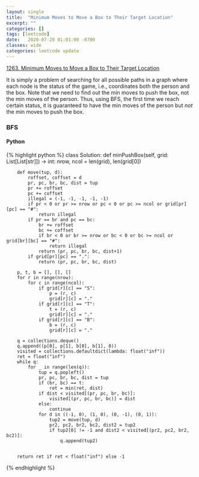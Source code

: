 ```yaml
---
layout: single
title:  "Minimum Moves to Move a Box to Their Target Location"
excerpt: ""
categories: []
tags: [leetcode]
date:   2020-07-28 01:01:00 -0700
classes: wide
categories: leetcode update
---
```


[1263. Minimum Moves to Move a Box to Their Target Location](https://leetcode.com/problems/minimum-moves-to-move-a-box-to-their-target-location/)

It is simply a problem of searching for all possible paths in a graph where each node is the status of the game, i.e., coordinates both the person and the box. Note that we need to find out the min moves to push the box, not the min moves of the person. Thus, using BFS, the first time we reach certain status, it is guaranteed to have the min moves of the person but *not* the min moves to push the box.

### BFS

#### Python

{% highlight python %}
class Solution:
    def minPushBox(self, grid: List[List[str]]) -> int:
        nrow, ncol = len(grid), len(grid[0])
        
        def move(tup, d):
            roffset, coffset = d
            pr, pc, br, bc, dist = tup
            pr += roffset
            pc += coffset
            illegal = (-1, -1, -1, -1, -1)
            if pr < 0 or pr >= nrow or pc < 0 or pc >= ncol or grid[pr][pc] == "#":
                return illegal
            if pr == br and pc == bc:
                br += roffset
                bc += coffset
                if br < 0 or br >= nrow or bc < 0 or bc >= ncol or grid[br][bc] == "#":
                    return illegal
                return (pr, pc, br, bc, dist+1)
            if grid[pr][pc] == ".":
                return (pr, pc, br, bc, dist)
        
        p, t, b = [], [], []
        for r in range(nrow):
            for c in range(ncol):
                if grid[r][c] == "S":
                    p = (r, c)
                    grid[r][c] = "."
                if grid[r][c] == "T":
                    t = (r, c)
                    grid[r][c] = "."
                if grid[r][c] == "B":
                    b = (r, c)
                    grid[r][c] = "."
        
        q = collections.deque()
        q.append((p[0], p[1], b[0], b[1], 0))
        visited = collections.defaultdict(lambda: float("inf"))
        ret = float("inf")
        while q:
            for _ in range(len(q)):
                tup = q.popleft()
                pr, pc, br, bc, dist = tup
                if (br, bc) == t:
                    ret = min(ret, dist)
                if dist < visited[(pr, pc, br, bc)]:
                    visited[(pr, pc, br, bc)] = dist
                else:
                    continue
                for d in ((-1, 0), (1, 0), (0, -1), (0, 1)):
                    tup2 = move(tup, d)
                    pr2, pc2, br2, bc2, dist2 = tup2
                    if tup2[0] != -1 and dist2 < visited[(pr2, pc2, br2, bc2)]:
                        q.append(tup2)
                    
        
        return ret if ret < float("inf") else -1
           
{% endhighlight %}

